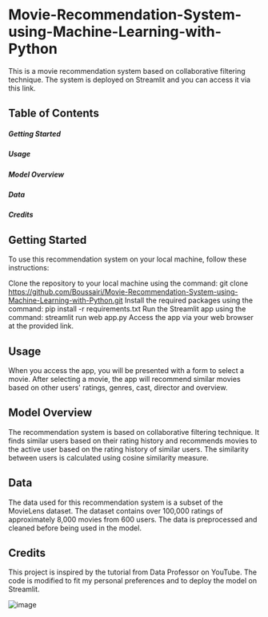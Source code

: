 # Movie-Recommendation-System-using-Machine-Learning-with-Python
This is a movie recommendation system based on collaborative filtering technique. The system is deployed on Streamlit and you can access it via this link.

## Table of Contents

##### Getting Started
##### Usage
##### Model Overview
##### Data
##### Credits




## Getting Started
To use this recommendation system on your local machine, follow these instructions:

Clone the repository to your local machine using the command: git clone https://github.com/Boussairi/Movie-Recommendation-System-using-Machine-Learning-with-Python.git
Install the required packages using the command: pip install -r requirements.txt
Run the Streamlit app using the command: streamlit run web app.py
Access the app via your web browser at the provided link.

## Usage
When you access the app, you will be presented with a form to select a movie. After selecting a movie, the app will recommend similar movies based on other users' ratings, genres, cast, director and overview.

## Model Overview
The recommendation system is based on collaborative filtering technique. It finds similar users based on their rating history and recommends movies to the active user based on the rating history of similar users. The similarity between users is calculated using cosine similarity measure.

## Data
The data used for this recommendation system is a subset of the MovieLens dataset. The dataset contains over 100,000 ratings of approximately 8,000 movies from 600 users. The data is preprocessed and cleaned before being used in the model.

## Credits
This project is inspired by the tutorial from Data Professor on YouTube. The code is modified to fit my personal preferences and to deploy the model on Streamlit.




![image](https://user-images.githubusercontent.com/103688769/229285964-6843f406-69da-4615-a125-1db94cf1868c.png)
